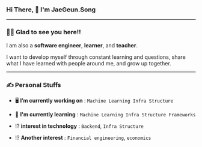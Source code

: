 ###  Hi There, 👋 I'm **JaeGeun.Song** 
---

### 🙋‍♂️ Glad to see you here!!
I am also a **software engineer**, **learner**, and **teacher**.

I want to develop myself through constant learning and questions, share what I have learned with people around me, and grow up together.

---
### ✍️ Personal Stuffs
* 🖥️ **I’m currently working on** : `Machine Learning Infra Structure`
* 🌱 **I'm currently learning** : `Machine Learning Infra Structure Frameworks`

* ⁉ **interest in technology** : `Backend`, `Infra Structure`

* ⁉ **Another interest** : `Financial engineering`, `economics` 


<!--
Here are some ideas to get you started:

- 🔭 
-  ...
- 👯 I’m looking to collaborate on ...
- 🤔 I’m looking for help with ...
- 💬 Ask me about ...
- 📫 How to reach me: ...
- 😄 Pronouns: ...
- ⚡ Fun fact: ...
-->
